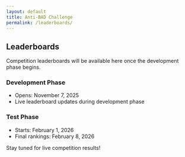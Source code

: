 ```yaml
---
layout: default
title: Anti-BAD Challenge
permalink: /leaderboards/
---
```


## Leaderboards

Competition leaderboards will be available here once the development phase begins.

### Development Phase
- Opens: November 7, 2025
- Live leaderboard updates during development phase

### Test Phase  
- Starts: February 1, 2026
- Final rankings: February 8, 2026

Stay tuned for live competition results!